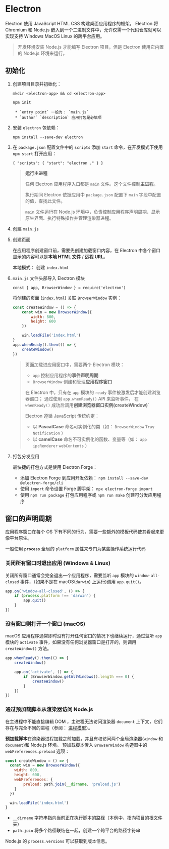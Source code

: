 # Electron

Electron 使用 JavaScript HTML CSS 构建桌面应用程序的框架。
Electron 将 Chromium 和 Node.js 嵌入到一个二进制文件中，允许仅需一个代码仓库就可以实现支持 Windows MacOS Linux 的跨平台应用。

> 开发环境安装 Node.js 才能编写 Electron 项目，但是 Electron 使用它内置的 Node.js 环境来运行。

## 初始化

1. 创建项目目录并初始化：

    `mkdir <electron-app> && cd <electron-app>`
    
    `npm init`
    
        * `entry point` 一般为： `main.js`
        * `author` `description` 应用打包是必填项

2. 安装 `electron` 包依赖：

    `npm install --save-dev electron`

3. 在 `package.json` 配置文件中的 `scripts` 添加 `start` 命令，在开发模式下使用 `npm start` 打开应用：

    `{ "scripts": { "start": "electron ." } }`

    > **运行主进程**
    > 
    > 任何 Electron 应用程序入口都是 `main` 文件。这个文件控制**主进程**。
    > 
    > 执行期间 Electron 依据应用中 `package.json` 配置下 `main` 字段中配置的值，查找此文件。
    > 
    > `main` 文件运行在 Node.js 环境中，负责控制应用程序声明周期、显示原生界面、执行特殊操作并管理渲染器进程。

4. 创建 `main.js`
5. 创建页面

    在应用程序创建窗口前，需要先创建加载窗口内容，在 Electron 中各个窗口显示的内容可以是**本地 HTML 文件** / **远程 URL**。

    本地模式： 创建 `index.html`

6. `main.js` 文件头部导入 Electron 模块

    `const { app, BrowserWindow } = require('electron')`

    将创建的页面 (`index.html`) 关联 `BrowserWindow` 实例：

    ```js
    const createWindow = () => {
        const win = new BrowserWindow({
            width: 800,
            height: 600
        })
    
        win.loadFile('index.html')
    }
    app.whenReady().then(() => {
        createWindow()
    })
    ```

    > 页面加载进应用窗口中，需要两个 Electron 模块：
    > 
    > * `app` 控制应用程序的**事件声明周期**
    > * `BrowserWindow` 创建和管理**应用程序窗口**
    > 
    > 在 Electron 中，只有在 `app` 模块的 `ready` 事件被激发后才能创建浏览器窗口；
    > 通过使用 `app.whenReady()` API 来监听事件， 在 `whenReady()` 成功后调用**创建浏览器窗口实例(createWindow)**`
    > 
    > 
    > Electron 遵循 JavaScript 传统约定：
    > * 以 **PascalCase** 命名可实例化的类（如： `BrowserWindow` `Tray` `Notification` ）
    > * 以 **camelCase** 命名不可实例化的函数、变量等（如： `app` `ipcRenderer` `webContents` ）

7. 打包分发应用

    最快捷的打包方式是使用 Electron Forge：

    * 添加 Electron Forge 到应用开发依赖： `npm install --save-dev @electron-forge/cli`
    * 使用 `import` 命令设置 Forge 脚手架： `npx electron-forge import`
    * 使用 `npm run package` 打包应用程序或 `npm run make` 创建可分发应用程序

## 窗口的声明周期

应用程序窗口在每个 OS 下有不同的行为，需要一些额外的模板代码使其看起来更像平台原生。

一般使用 **`process`** 全局的 `platform` 属性来专门为某些操作系统运行代码

### 关闭所有窗口时退出应用 (Windows & Linux)

关闭所有窗口通常会完全退出一个应用程序，需要监听 `app` 模块的 `window-all-closed` 事件，（如果不是在 macOS(`darwin`) 上运行)调用 `app.quit()`。

```js
app.on('window-all-closed', () => {
    if (process.platform !== 'darwin') {
        app.quit()
    }
})
```

### 没有窗口则打开一个窗口 (macOS)

macOS 应用程序通常即时没有打开任何窗口的情况下也继续运行，通过监听 `app` 模块的 `activate` 事件，如果没有任何浏览器窗口是打开的，则调用 `createWindow()` 方法。

```js
app.whenReady().then(() => {
    createWindow()

    app.on('activate', () => {
        if (BrowserWindow.getAllWindows().length === 0) {
            createWindow()
        }
    })
})
```

### 通过**预加载**脚本从渲染器访问 Node.js

在主进程中不能直接编辑 DOM ，主进程无法访问渲染器 `document` 上下文，它们存在与完全不同的进程（参阅： [进程模型]()）。

**预加载脚本**在渲染器进程加载之前加载，并且有权访问两个全局渲染器(`window` 和 `document`)和 Node.js 环境。
预加载脚本传入 `BrowserWindow` 构造器中的 `webPreferences.preload` 选项：

```js
const createWindow = () => {
  const win = new BrowserWindow({
    width: 800,
    height: 600,
    webPreferences: {
        preload: path.join(__dirname, 'preload.js')
    }
  })

  win.loadFile('index.html')
}
```

* `__dirname` 字符串指向当前正在执行脚本的路径（本例中，指向项目的根文件夹）
* `path.join` 将多个路径联结在一起，创建一个跨平台的路径字符串

Node.js 的 `process.versions` 可以获取到版本信息。

